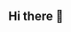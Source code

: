 ## Hi there 👋

<!--
**RohDonghee/RohDonghee** is a ✨ _special_ ✨ repository because its `README.md` (this file) appears on your GitHub profile.

[![Solved.ac rohdh](http://mazassumnida.wtf/api/v2/generate_badge?boj=rohdh)](https://solved.ac/rohdh/)
[![Solved.ac rohdh](http://mazassumnida.wtf/api/v2/generate_badge?boj=rohdh)](https://solved.ac/rohdh)
Here are some ideas to get you started:

- 🔭 I’m currently working on ...
- 🌱 I’m currently learning ...
- 👯 I’m looking to collaborate on ...
- 🤔 I’m looking for help with ...
- 💬 Ask me about ...
- 📫 How to reach me: ...
- 😄 Pronouns: ...
- ⚡ Fun fact: ...
-->
